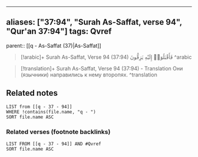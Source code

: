 
---
aliases: ["37:94", "Surah As-Saffat, verse 94", "Qur'an 37:94"]
tags: Qvref
---

parent:: [[q - As-Saffat (37)|As-Saffat]]

> [!arabic]+ Surah As-Saffat, Verse 94 (37:94)
> <span class="quran-arabic">فَأَقْبَلُوٓا۟ إِلَيْهِ يَزِفُّونَ</span>
^arabic

> [!translation]+ Surah As-Saffat, Verse 94 (37:94) - Translation
> Они (язычники) направились к нему второпях.
^translation



## Related notes
```dataview
LIST from [[q - 37 - 94]]
WHERE !contains(file.name, "q - ")
SORT file.name ASC
```

### Related verses (footnote backlinks)
```dataview
LIST FROM [[q - 37 - 94]] AND #Qvref
SORT file.name ASC
```

